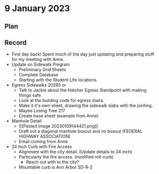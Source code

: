 # 9 January 2023
## Plan
## Record
- First day back! Spent much of the day just updating and preparing stuff for my meeting with Anne.
- Update on Sidewalk Program
	- Preliminary Grid Sheets
	- Complete Database
	- Starting with the Student Life locations. 
- Egress Sidewalks 20285 or
	- Talk to Jackie about the Hatcher Egress Standpoint with making things safe
	- Look at the building code for egress stairs.
	- Make it it's own sheet, drawing the sidewalk slabs with the jointing. 
	- Maybe Losing Tree 217
	- Create base sheet (example from Anne)
-  Manhole Detail
	- ![[Pasted image 20230109144421.png]]
	- Draft out a diagonal manhole boxout and no boxout (FEDERAL HIGHWAY ASSOCIATION)
	- Email coming from Anne
- 24 Inch Curb with Fire Access
	- Alignment with the city detail. (Update details to 24 inch)
	- Particularly the fire access. (modified roll-curb)
		- Reach out with to the city?
	- Mountable curb is Ann Arbor SD-R-2